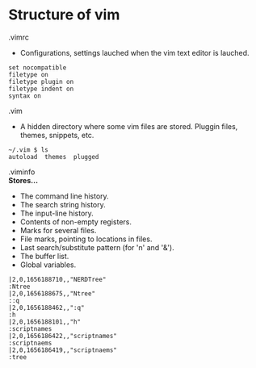 # Structure of vim

.vimrc
- Configurations, settings lauched when the vim text editor is lauched.
```
set nocompatible
filetype on
filetype plugin on
filetype indent on
syntax on
```

.vim
- A hidden directory where some vim files are stored. Pluggin files, themes, snippets, etc.
```
~/.vim $ ls
autoload  themes  plugged
```

.viminfo <br>
**Stores...**
- The command line history.
- The search string history.
- The input-line history.
- Contents of non-empty registers.
- Marks for several files.
- File marks, pointing to locations in files.
- Last search/substitute pattern (for 'n' and '&').
- The buffer list.
- Global variables.

```
|2,0,1656188710,,"NERDTree"
:Ntree
|2,0,1656188675,,"Ntree"
::q
|2,0,1656188462,,":q"
:h
|2,0,1656188101,,"h"
:scriptnames
|2,0,1656186422,,"scriptnames"
:scriptnaems
|2,0,1656186419,,"scriptnaems"
:tree
```
